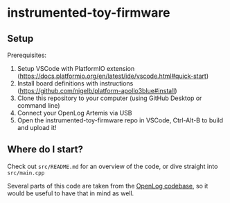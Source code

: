 # instrumented-toy-firmware

## Setup
Prerequisites: 
1. Setup VSCode with PlatformIO extension (https://docs.platformio.org/en/latest/ide/vscode.html#quick-start)
2. Install board definitions with instructions (https://github.com/nigelb/platform-apollo3blue#install)
3. Clone this repository to your computer (using GitHub Desktop or command line)
4. Connect your OpenLog Artemis via USB
5. Open the instrumented-toy-firmware repo in VSCode, Ctrl-Alt-B to build and upload it!

## Where do I start? 
Check out `src/README.md` for an overview of the code, or dive straight into `src/main.cpp`

Several parts of this code are taken from the [OpenLog codebase](https://github.com/sparkfun/OpenLog_Artemis), so it would be useful to have that in mind as well. 
